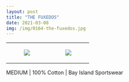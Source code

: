 ```yaml
---
layout: post
title: "THE FUXEDOS"
date: 2021-03-08
img: /img/0164-the-fuxedos.jpg
---
```




<table style="width:100%;"><tr><td style="vertical-align:top;">
      <figure class="tmblr-full" data-orig-height="2048" data-orig-width="1365" data-orig-src="https://concertshirts.netlify.app/shirts/0164/0164-01.jpg"><img src="https://64.media.tumblr.com/676240d2e36d90f3eb46d9f0e5819588/cd664f7d46955cb2-aa/s540x810/4e0ecc5a119338ffe56523c544c385193640b10a.jpg" data-orig-height="2048" data-orig-width="1365" data-orig-src="https://concertshirts.netlify.app/shirts/0164/0164-01.jpg"/></figure></td>
    <td style="vertical-align:top;">
      <figure class="tmblr-full" data-orig-height="2048" data-orig-width="1365" data-orig-src="https://concertshirts.netlify.app/shirts/0164/0164-02.jpg"><img src="https://64.media.tumblr.com/d608564e2f042aa118f44d5dd4206cce/cd664f7d46955cb2-b2/s540x810/9720e3e105dcb4ff3efe57025909ee990eebbc15.jpg" data-orig-height="2048" data-orig-width="1365" data-orig-src="https://concertshirts.netlify.app/shirts/0164/0164-02.jpg"/></figure></td>
  </tr></table><p>
  MEDIUM | 100% Cotton | Bay Island Sportswear
</p>
